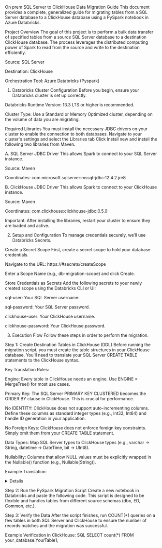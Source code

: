 On prem SQL Server to ClickHouse Data Migration Guide
This document provides a complete, generalized guide for migrating tables from a SQL Server database to a ClickHouse database using a PySpark notebook in Azure Databricks.

Project Overview
The goal of this project is to perform a bulk data transfer of specified tables from a source SQL Server database to a destination ClickHouse database. The process leverages the distributed computing power of Spark to read from the source and write to the destination efficiently.

Source: SQL Server

Destination: ClickHouse

Orchestration Tool: Azure Databricks (Pyspark)

1. Databricks Cluster Configuration
Before you begin, ensure your Databricks cluster is set up correctly.

Databricks Runtime Version: 13.3 LTS or higher is recommended.

Cluster Type: Use a Standard or Memory Optimized cluster, depending on the volume of data you are migrating.

Required Libraries 
You must install the necessary JDBC drivers on your cluster to enable the connection to both databases.
Navigate to your cluster's settings and select the Libraries tab
Click Install new and install the following two libraries from Maven.

A. SQL Server JDBC Driver
This allows Spark to connect to your SQL Server instance.

Source: Maven

Coordinates: com.microsoft.sqlserver:mssql-jdbc:12.4.2.jre8

B. ClickHouse JDBC Driver
This allows Spark to connect to your ClickHouse instance.

Source: Maven

Coordinates: com.clickhouse:clickhouse-jdbc:0.5.0

Important: After installing the libraries, restart your cluster to ensure they are loaded and active.

 2. Setup and Configuration
To manage credentials securely, we'll use Databricks Secrets.

Create a Secret Scope
First, create a secret scope to hold your database credentials.

Navigate to the URL: https://<your-databricks-instance>#secrets/createScope

Enter a Scope Name (e.g., db-migration-scope) and click Create.

Store Credentials as Secrets
Add the following secrets to your newly created scope using the Databricks CLI or UI:

sql-user: Your SQL Server username.

sql-password: Your SQL Server password.

clickhouse-user: Your ClickHouse username.

clickhouse-password: Your ClickHouse password.

 3.  Execution Flow
Follow these steps in order to perform the migration.

Step 1: Create Destination Tables in ClickHouse (DDL)
Before running the migration script, you must create the table structures in your ClickHouse database. You'll need to translate your SQL Server CREATE TABLE statements to the ClickHouse syntax.

Key Translation Rules:

Engine: Every table in ClickHouse needs an engine. Use ENGINE = MergeTree() for most use cases.

Primary Key: The SQL Server PRIMARY KEY CLUSTERED becomes the ORDER BY clause in ClickHouse. This is crucial for performance.

No IDENTITY: ClickHouse does not support auto-incrementing columns. Define these columns as standard integer types (e.g., Int32, Int64) and handle ID generation in your application.

No Foreign Keys: ClickHouse does not enforce foreign key constraints. Simply omit them from your CREATE TABLE statement.

Data Types: Map SQL Server types to ClickHouse types (e.g., varchar -> String, datetime -> DateTime, bit -> UInt8).

Nullability: Columns that allow NULL values must be explicitly wrapped in the Nullable() function (e.g., Nullable(String)).

Example Translation:

<details>
Click to view an example SQL Server to ClickHouse DDL conversion

SQL Server Source:

SQL

CREATE TABLE dbo.Products (
    ProductID INT IDENTITY(1,1) NOT NULL,
    ProductName VARCHAR(100) NOT NULL,
    CategoryID INT NULL,
    Price FLOAT NULL,
    Discontinued BIT NOT NULL,
    CONSTRAINT PK_Products PRIMARY KEY CLUSTERED (ProductID)
);
ClickHouse Destination:

SQL

CREATE TABLE your_database.Products
(
    `ProductID` Int32,
    `ProductName` String,
    `CategoryID` Nullable(Int32),
    `Price` Nullable(Float64),
    `Discontinued` UInt8
)
ENGINE = MergeTree()
ORDER BY (ProductID);
</details>

Step 2: Run the PySpark Migration Script
Create a new notebook in Databricks and paste the following code. This script is designed to be flexible and handles tables from different source schemas (dbo, ED, Common, etc.).


Step 3: Verify the Data
After the script finishes, run COUNT(*) queries on a few tables in both SQL Server and ClickHouse to ensure the number of records matches and the migration was successful.

Example Verification in ClickHouse:
SQL
SELECT count(*) FROM your_database.YourTable1;









